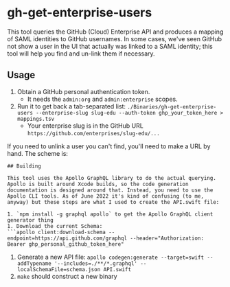 # gh-get-enterprise-users

This tool queries the GitHub (Cloud) Enterprise API and produces a mapping of SAML identities to GitHub usernames. In some cases, we've seen GitHub not show a user in the UI that actually was linked to a SAML identity; this tool will help you find and un-link them if necessary.

## Usage

1. Obtain a GitHub personal authentication token.
   * It needs the `admin:org` and `admin:enterprise` scopes.
1. Run it to get back a tab-separated list:
```./Binaries/gh-get-enterprise-users --enterprise-slug slug-edu --auth-token ghp_your_token_here > mappings.tsv```
   * Your enterprise slug is in the GitHub URL `https://github.com/enterprises/slug-edu/...`

If you need to unlink a user you can't find, you'll need to make a URL by hand. The scheme is:
```https://github.com/enterprises/your-slug/
## Building

This tool uses the Apollo GraphQL library to do the actual querying. Apollo is built around Xcode builds, so the code generation documentation is designed around that. Instead, you need to use the Apollo CLI tools. As of June 2022 it's kind of confusing (to me, anyway) but these steps are what I used to create the API.swift file:

1. `npm install -g graphql apollo` to get the Apollo GraphQL client generator thing
1. Download the current Schema:
```apollo client:download-schema --endpoint=https://api.github.com/graphql --header="Authorization: Bearer ghp_personal_github_token_here"
```
1. Generate a new API file:
```apollo codegen:generate --target=swift --addTypename '--includes=./**/*.graphql' --localSchemaFile=schema.json API.swift```
1. `make` should construct a new binary
